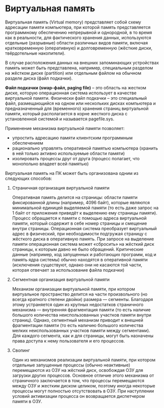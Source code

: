 Виртуальная память
========================

Виртуальная память (Virtual memory) представляет собой схему адресации памяти компьютера, при которой память представляется программному обеспечению непрерывной и однородной, в то время как в реальности, для фактического хранения данных, используются отдельные (разрывные) области различных видов памяти, включая кратковременную (оперативную) и долговременную (жёсткие диски, твёрдотельные накопители).

В случае расположения данных на внешних запоминающих устройствах память может быть представлена, например, специальным разделом на жёстком диске (partition) или отдельным файлом на обычном разделе диска (файл подкачки). 

**Файл подкачки (swap-файл, рaging file)** – это область на жестком диске, которую операционная система использует в качестве виртуальной памяти. Физически файл подкачки – это специальный файл, размещающийся на одном или нескольких дисках компьютера и предназначенный для (временного) хранения страниц виртуальной памяти, который располагается в корне жесткого диска с установленной системой и называется pagefile.sys. 

Применение механизма виртуальной памяти позволяет: 
- упростить адресацию памяти клиентским программным обеспечением
- рационально управлять оперативной памятью компьютера (хранить в ней только активно используемые области памяти)
- изолировать процессы друг от друга (процесс полагает, что монопольно владеет всей памятью)

Виртуальная память на ПК может быть организована одним из следующих способов: 
1. Страничная организация виртуальной памяти

    Оперативная память делится на страницы: области памяти фиксированной длины (например, 4096 байт), которые являются минимальной единицей выделяемой памяти (то есть даже запрос на 1 байт от приложения приведёт к выделению ему страницы памяти). Процесс обращается к памяти с помощью адреса виртуальной памяти, который содержит в себе номер страницы и смещение внутри страницы. Операционная система преобразует виртуальный адрес в физический, при необходимости подгружая страницу с жёсткого диска в оперативную память. При запросе на выделение памяти операционная система может «сбросить» на жёсткий диск страницы, к которым давно не было обращений. Критические данные (например, код запущенных и работающих программ, код и память ядра системы) обычно находятся в оперативной памяти (исключения существуют, однако они не касаются той части, которая отвечает за использование файла подкачки)

2. Сегментная организация виртуальной памяти

    Механизм организации виртуальной памяти, при котором виртуальное пространство делится на части произвольного (но всегда кратного степени двойки) размера — сегменты. Благодаря этому устраняется один из крупных недостатков страничного механизма — внутренняя фрагментация памяти (то есть наличие большого количества неиспользованных участков памяти внутри страниц). Однако, сегментный механизм приводит к внешней фрагментации памяти (то есть наличию большого количества мелких неиспользованных участков памяти между сегментами). Для каждого сегмента, как и для страницы, могут быть назначены права доступа к нему пользователя и его процессов. 

3. Свопинг

    Один из механизмов реализации виртуальной памяти, при котором отдельные запущенные процессы (обычно неактивные) перемещаются из ОЗУ на жёсткий диск, освобождая ОЗУ для загрузки других процессов. Основное отличие этого механизма от страничного заключается в том, что процессы перемещаются между ОЗУ и жестким диском целиком, поэтому иногда некоторые процессы могут полностью отсутствовать в ОЗУ. При наступлении условий активизации процесса он возвращается диспетчером памяти в ОЗУ. 
